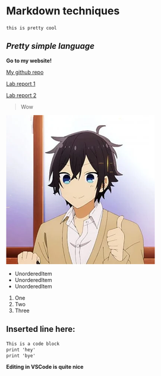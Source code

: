 # Markdown techniques #

`this is pretty cool`

## *Pretty simple language* ##

**Go to my website!**

[My github repo](https://github.com/alexlee39/cse15l-lab-reports)

[Lab report 1](https://alexlee39.github.io/cse15l-lab-reports/lab-report-1-week-2.html)

[Lab report 2](https://alexlee39.github.io/cse15l-lab-reports/lab-report-2-week-4.html)

> Wow

![anime picture](/screenshots/yus.webp)

* UnorderedItem
* UnorderedItem
* UnorderedItem

1. One
2. Two
3. Three

Inserted line here:
---

```
This is a code block
print 'hey'
print 'bye'
```

**Editing in VSCode is quite nice**


